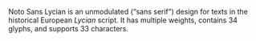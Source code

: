 Noto Sans Lycian is an unmodulated (“sans serif”) design for texts in the historical European _Lycian_ script. It has multiple weights, contains 34 glyphs, and supports 33 characters.